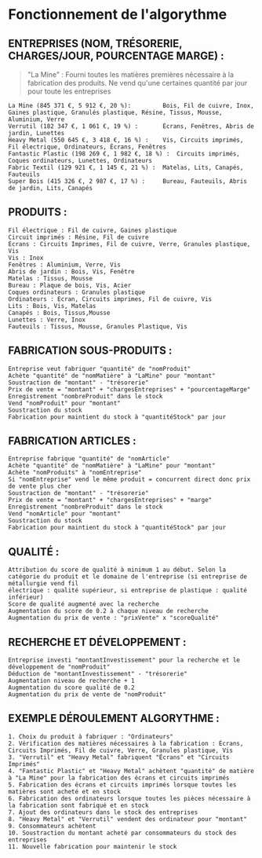 # Fonctionnement de l'algorythme #

## ENTREPRISES (NOM, TRÉSORERIE, CHARGES/JOUR, POURCENTAGE MARGE) : ##
> "La Mine" : Fourni toutes les matières premières nécessaire à la fabrication des produits. Ne vend qu'une certaines quantité par jour pour toute les entreprises
	
	La Mine (845 371 €, 5 912 €, 20 %): 		Bois, Fil de cuivre, Inox, Gaines plastique, Granulés plastique, Résine, Tissus, Mousse, Aluminium, Verre
	Verrutil (182 347 €, 1 061 €, 19 %) :		Écrans, Fenêtres, Abris de jardin, Lunettes
	Heavy Metal (550 645 €, 3 418 €, 16 %) : 	Vis, Circuits imprimés, Fil électrique, Ordinateurs, Écrans, Fenêtres
	Fantastic Plastic (198 269 €, 1 982 €, 18 %) :	Circuits imprimés, Coques ordinateurs, Lunettes, Ordinateurs
	Fabric Textil (129 921 €, 1 145 €, 21 %) : 	Matelas, Lits, Canapés, Fauteuils
	Super Bois (415 326 €, 2 987 €, 17 %) : 	Bureau, Fauteuils, Abris de jardin, Lits, Canapés


## PRODUITS : ##

	Fil électrique : Fil de cuivre, Gaines plastique
	Circuit imprimés : Résine, Fil de cuivre
	Écrans : Circuits Imprimes, Fil de cuivre, Verre, Granules plastique, Vis
	Vis : Inox
	Fenêtres : Aluminium, Verre, Vis
	Abris de jardin : Bois, Vis, Fenêtre
	Matelas : Tissus, Mousse
	Bureau : Plaque de bois, Vis, Acier
	Coques ordinateurs : Granules plastique
	Ordinateurs : Ecran, Circuits imprimes, Fil de cuivre, Vis
	Lits : Bois, Vis, Matelas
	Canapés : Bois, Tissus,Mousse
	Lunettes : Verre, Inox
	Fauteuils : Tissus, Mousse, Granules Plastique, Vis


## FABRICATION SOUS-PRODUITS : ##

	Entreprise veut fabriquer "quantité" de "nomProduit"
	Achète "quantité" de "nomMatière" à "LaMine" pour "montant"
	Soustraction de "montant" - "trésorerie"
	Prix de vente = "montant" + "chargesEntreprises" + "pourcentageMarge"
	Enregistrement "nombreProduit" dans le stock
	Vend "nomProduit" pour "montant"
	Soustraction du stock
	Fabrication pour maintient du stock à "quantitéStock" par jour


## FABRICATION ARTICLES : ##

	Entreprise fabrique "quantité" de "nomArticle"
	Achète "quantité" de "nomMatière" à "LaMine" pour "montant"
	Achète "nomProduits" à "nomEntreprise"
	Si "nomEntreprise" vend le même produit = concurrent direct donc prix de vente plus cher
	Soustraction de "montant" - "trésorerie"
	Prix de vente = "montant" + "chargesEntreprises" + "marge"
	Enregistrement "nombreProduit" dans le stock
	Vend "nomArticle" pour "montant"
	Soustraction du stock
	Fabrication pour maintient du stock à "quantitéStock" par jour


## QUALITÉ : ##

	Attribution du score de qualité à minimum 1 au début. Selon la catégorie du produit et le domaine de l'entreprise (si entreprise de métallurgie vend fil 
	électrique : qualité supérieur, si entreprise de plastique : qualité inférieur)
	Score de qualité augmenté avec la recherche
	Augmentation du score de 0.2 à chaque niveau de recherche
	Augmentation du prix de vente : "prixVente" x "scoreQualité"


## RECHERCHE ET DÉVELOPPEMENT : ##

	Entreprise investi "montantInvestissement" pour la recherche et le développement de "nomProduit"
	Déduction de "montantInvestissement" - "trésorerie"
	Augmentation niveau de recherche + 1
	Augmentation du score qualité de 0.2
	Augmentation du prix de vente de "nomProduit"


## EXEMPLE DÉROULEMENT ALGORYTHME : ##
 
	1. Choix du produit à fabriquer : "Ordinateurs"
	2. Vérification des matières nécessaires à la fabrication : Écrans, Circuits Imprimés, Fil de cuivre, Verre, Granules plastique, Vis
	3. "Verrutil" et "Heavy Metal" fabriquent "Écrans" et "Circuits Imprimés"
	4. "Fantastic Plastic" et "Heavy Metal" achètent "quantité" de matière à "La Mine" pour la fabrication des écrans et circuits imprimés
	5. Fabrication des écrans et circuits imprimés lorsque toutes les matières sont acheté et en stock
	6. Fabrication des ordinateurs lorsque toutes les pièces nécessaire à la fabrication sont fabriqué et en stock
	7. Ajout des ordinateurs dans le stock des entreprises
	8. "Heavy Metal" et "Verrutil" vendent des ordinateur pour "montant"
	9. Consommateurs achètent
	10. Soustraction du montant acheté par consommateurs du stock des entreprises
	11. Nouvelle fabrication pour maintenir le stock
	



